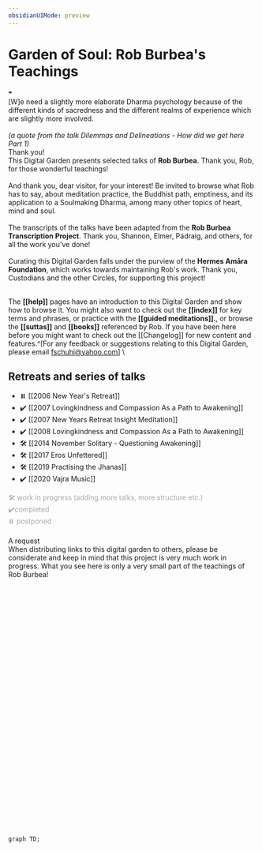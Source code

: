 ```yaml
---
obsidianUIMode: preview
---
```

# Garden of Soul: Rob Burbea's Teachings
<div class="admonition quote"><div class="title">❝</div><div class="content">
[W]e need a slightly more elaborate Dharma psychology because of the different kinds of sacredness and the different realms of experience which are slightly more involved.<br/>
<br/>
<i>(a quote from the talk <a aria-label-position="top" aria-label="Dilemmas and Delineations - How did we get here Part 1 > We need a more sophisticated Dharma psychology" data-href="Dilemmas and Delineations - How did we get here Part 1#We need a more sophisticated Dharma psychology" class="internal-link">Dilemmas and Delineations - How did we get here Part 1</a>)</i><br/>
</div></div>

<div class="admonition important"><div class="title">Thank you!</div><div class="content">
This Digital Garden presents selected talks of <b><a data-href="Rob Burbea" class="internal-link">Rob Burbea</a></b>. Thank you, Rob, for those wonderful teachings!<br/>
<br/>
And thank you, dear visitor, for your interest! Be invited to browse what Rob has to say, about meditation practice, the Buddhist path, emptiness, and its application to a Soulmaking Dharma, among many other topics of heart, mind and soul.<br/>
<br/>
The transcripts of the talks have been adapted from the <b><a data-href="Rob Burbea Transcription Project" class="internal-link">Rob Burbea Transcription Project</a></b>. Thank you, Shannon, Elmer, Pádraig, and others, for all the work you've done!<br/>
<br/>
Curating this Digital Garden falls under the purview of the <b><a aria-label-position="top" aria-label="Hermes Amara Foundation" data-href="Hermes Amara Foundation" class="internal-link">Hermes Amāra Foundation</a></b>, which works towards maintaining Rob's work. Thank you, Custodians and the other Circles, for supporting this project!<br/>
<br/>
</div></div>

The **[[help]]** pages have an introduction to this Digital Garden and show how to browse it. You might also want to check out the **[[index]]** for key terms and phrases, or practice with the **[[guided meditations]].**, or browse the **[[suttas]]** and **[[books]]** referenced by Rob. If you have been here before you might want to check out the [[Changelog]] for new content and features.^[For any feedback or suggestions relating to this Digital Garden, please email fschuhi@yahoo.com]
\
	
## Retreats and series of talks
- ⏸️ [[2006 New Year's Retreat]]
- ✔️ [[2007 Lovingkindness and Compassion As a Path to Awakening]]
- ✔️ [[2007 New Years Retreat Insight Meditation]]
- ✔️ [[2008 Lovingkindness and Compassion As a Path to Awakening]]
- 🛠️ [[2014 November Solitary - Questioning Awakening]]
- 🛠️ [[2017 Eros Unfettered]] 
- 🛠️ [[2019 Practising the Jhanas]]
- ✔️ [[2020 Vajra Music]] 

<span style="color:darkgray">
	🛠️ work in progress (adding more talks, more structure etc.)<br/ >
	 ✔️completed<br/>
	⏸️ postponed<br/ >
</span>
</br>

<div class="admonition important"><div class="title">A request</div><div class="content">
When distributing links to this digital garden to others, please be considerate and keep in mind that this project is very much work in progress. What you see here is only a very small part of the teachings of Rob Burbea!<br/>
<br/>
</div></div>

<br/>

<br/><br/><br/><br/><br/><br/><br/><br/><br/><br/><br/><br/><br/><br/><br/><br/><br/><br/><br/><br/><br/><br/><br/><br/><br/><br/><br/>

```mermaid
graph TD;
```
